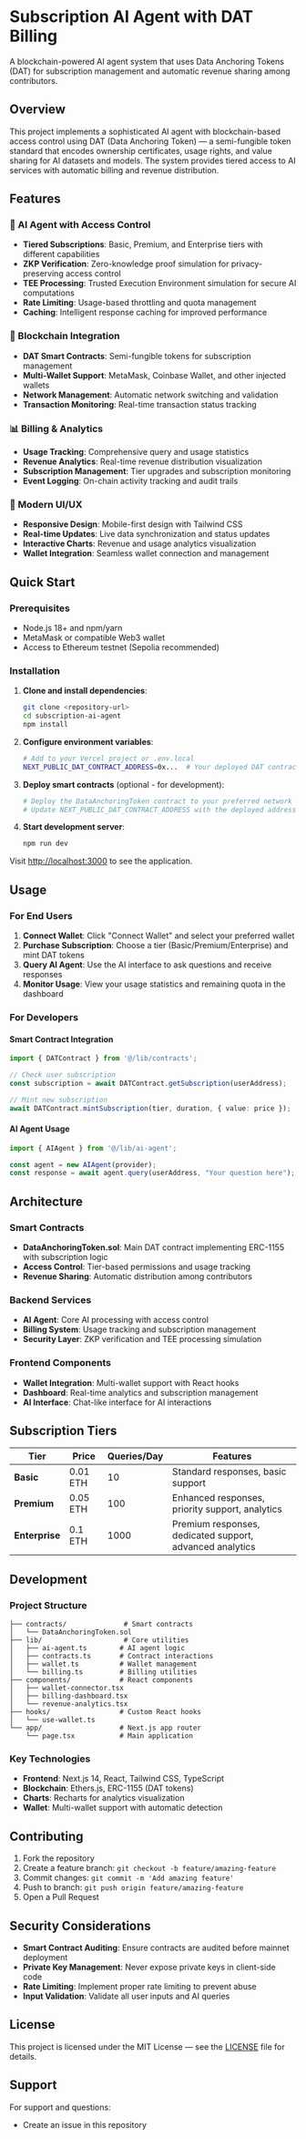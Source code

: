 # Subscription AI Agent with DAT Billing

A blockchain-powered AI agent system that uses Data Anchoring Tokens (DAT) for subscription management and automatic revenue sharing among contributors.

## Overview

This project implements a sophisticated AI agent with blockchain-based access control using DAT (Data Anchoring Token) — a semi-fungible token standard that encodes ownership certificates, usage rights, and value sharing for AI datasets and models. The system provides tiered access to AI services with automatic billing and revenue distribution.

## Features

### 🤖 AI Agent with Access Control
- **Tiered Subscriptions**: Basic, Premium, and Enterprise tiers with different capabilities
- **ZKP Verification**: Zero-knowledge proof simulation for privacy-preserving access control
- **TEE Processing**: Trusted Execution Environment simulation for secure AI computations
- **Rate Limiting**: Usage-based throttling and quota management
- **Caching**: Intelligent response caching for improved performance

### 🔗 Blockchain Integration
- **DAT Smart Contracts**: Semi-fungible tokens for subscription management
- **Multi-Wallet Support**: MetaMask, Coinbase Wallet, and other injected wallets
- **Network Management**: Automatic network switching and validation
- **Transaction Monitoring**: Real-time transaction status tracking

### 📊 Billing & Analytics
- **Usage Tracking**: Comprehensive query and usage statistics
- **Revenue Analytics**: Real-time revenue distribution visualization
- **Subscription Management**: Tier upgrades and subscription monitoring
- **Event Logging**: On-chain activity tracking and audit trails

### 🎨 Modern UI/UX
- **Responsive Design**: Mobile-first design with Tailwind CSS
- **Real-time Updates**: Live data synchronization and status updates
- **Interactive Charts**: Revenue and usage analytics visualization
- **Wallet Integration**: Seamless wallet connection and management

## Quick Start

### Prerequisites
- Node.js 18+ and npm/yarn
- MetaMask or compatible Web3 wallet
- Access to Ethereum testnet (Sepolia recommended)

### Installation

1. **Clone and install dependencies**:
   ```bash
   git clone <repository-url>
   cd subscription-ai-agent
   npm install


2. **Configure environment variables**:

   ```bash
   # Add to your Vercel project or .env.local
   NEXT_PUBLIC_DAT_CONTRACT_ADDRESS=0x...  # Your deployed DAT contract address
   ```

3. **Deploy smart contracts** (optional - for development):

   ```bash
   # Deploy the DataAnchoringToken contract to your preferred network
   # Update NEXT_PUBLIC_DAT_CONTRACT_ADDRESS with the deployed address
   ```

4. **Start development server**:

   ```bash
   npm run dev
   ```

Visit [http://localhost:3000](http://localhost:3000) to see the application.

## Usage

### For End Users

1. **Connect Wallet**: Click "Connect Wallet" and select your preferred wallet
2. **Purchase Subscription**: Choose a tier (Basic/Premium/Enterprise) and mint DAT tokens
3. **Query AI Agent**: Use the AI interface to ask questions and receive responses
4. **Monitor Usage**: View your usage statistics and remaining quota in the dashboard

### For Developers

#### Smart Contract Integration

```typescript
import { DATContract } from '@/lib/contracts';

// Check user subscription
const subscription = await DATContract.getSubscription(userAddress);

// Mint new subscription
await DATContract.mintSubscription(tier, duration, { value: price });
```

#### AI Agent Usage

```typescript
import { AIAgent } from '@/lib/ai-agent';

const agent = new AIAgent(provider);
const response = await agent.query(userAddress, "Your question here");
```

## Architecture

### Smart Contracts

* **DataAnchoringToken.sol**: Main DAT contract implementing ERC-1155 with subscription logic
* **Access Control**: Tier-based permissions and usage tracking
* **Revenue Sharing**: Automatic distribution among contributors

### Backend Services

* **AI Agent**: Core AI processing with access control
* **Billing System**: Usage tracking and subscription management
* **Security Layer**: ZKP verification and TEE processing simulation

### Frontend Components

* **Wallet Integration**: Multi-wallet support with React hooks
* **Dashboard**: Real-time analytics and subscription management
* **AI Interface**: Chat-like interface for AI interactions

## Subscription Tiers

| Tier           | Price    | Queries/Day | Features                                                 |
| -------------- | -------- | ----------- | -------------------------------------------------------- |
| **Basic**      | 0.01 ETH | 10          | Standard responses, basic support                        |
| **Premium**    | 0.05 ETH | 100         | Enhanced responses, priority support, analytics          |
| **Enterprise** | 0.1 ETH  | 1000        | Premium responses, dedicated support, advanced analytics |

## Development

### Project Structure

```
├── contracts/              # Smart contracts
│   └── DataAnchoringToken.sol
├── lib/                    # Core utilities
│   ├── ai-agent.ts        # AI agent logic
│   ├── contracts.ts       # Contract interactions
│   ├── wallet.ts          # Wallet management
│   └── billing.ts         # Billing utilities
├── components/            # React components
│   ├── wallet-connector.tsx
│   ├── billing-dashboard.tsx
│   └── revenue-analytics.tsx
├── hooks/                 # Custom React hooks
│   └── use-wallet.ts
└── app/                   # Next.js app router
    └── page.tsx           # Main application
```

### Key Technologies

* **Frontend**: Next.js 14, React, Tailwind CSS, TypeScript
* **Blockchain**: Ethers.js, ERC-1155 (DAT tokens)
* **Charts**: Recharts for analytics visualization
* **Wallet**: Multi-wallet support with automatic detection

## Contributing

1. Fork the repository
2. Create a feature branch: `git checkout -b feature/amazing-feature`
3. Commit changes: `git commit -m 'Add amazing feature'`
4. Push to branch: `git push origin feature/amazing-feature`
5. Open a Pull Request

## Security Considerations

* **Smart Contract Auditing**: Ensure contracts are audited before mainnet deployment
* **Private Key Management**: Never expose private keys in client-side code
* **Rate Limiting**: Implement proper rate limiting to prevent abuse
* **Input Validation**: Validate all user inputs and AI queries

## License

This project is licensed under the MIT License — see the [LICENSE](LICENSE) file for details.

## Support

For support and questions:

* Create an issue in this repository
